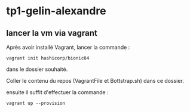 # tp1-gelin-alexandre


## lancer la vm via vagrant

Après avoir installé Vagrant, lancer la commande : 

```
vagrant init hashicorp/bionic64
```
dans le dossier souhaité.

Coller le contenu du repos (VagrantFile et Bottstrap.sh) dans ce dossier.

ensuite il suffit d'effectuer la commande : 
```
vagrant up --provision
```